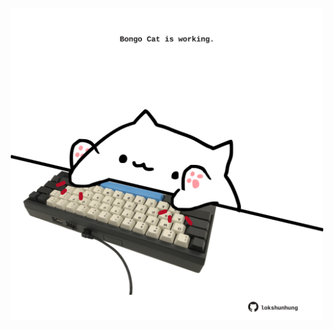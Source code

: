 <!-- built at 26/02/2022, 17:01:31 UTC -->
<p align="center">
  <img width="500" height="500" src="./ReadmeImage.svg">
</p>
